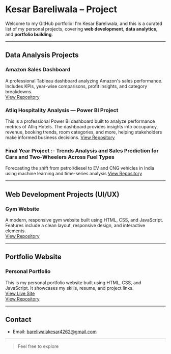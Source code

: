 # Kesar Bareliwala – Project 

Welcome to my GitHub portfolio! I'm Kesar Bareliwala, and this is a curated list of my personal projects, covering **web development**, **data analytics**, and **portfolio building**.

---

## Data Analysis Projects

### Amazon Sales Dashboard  
A professional Tableau dashboard analyzing Amazon's sales performance. Includes KPIs, year-wise comparisons, profit insights, and category breakdowns.  
[View Repository](https://github.com/Kesar2208/Amazon-Sales-Tableau-Dashboard)

### Atliq Hospitality Analysis — Power BI Project
This is a professional Power BI dashboard built to analyze performance metrics of Atliq Hotels. The dashboard provides insights into occupancy, revenue, booking trends, room categories, and more, helping stakeholders make informed business decisions.
[View Repository](https://github.com/Kesar2208/Atliq-Hospitality-Analysis)

### Final Year Project :- Trends Analysis and Sales Prediction for Cars and Two-Wheelers Across Fuel Types

Forecasting the shift from petrol/diesel to EV and CNG vehicles in India using machine learning and time-series analysis
[View Repository](https://https://github.com/Kesar2208/final-year-project)

---

## Web Development Projects (UI/UX)

### Gym Website  
A modern, responsive gym website built using HTML, CSS, and JavaScript. Features include a clean layout, responsive design, and interactive elements.  
[View Repository](https://github.com/Kesar2208/figma-website-design)

---
## Portfolio Website

### Personal Portfolio  
This is my personal portfolio website built using HTML, CSS, and JavaScript. It showcases my skills, resume, and project links.  
[View Live Site](https://kesar2208.github.io/portfolio)  
[View Repository](https://github.com/kesar2208/portfolio)

---

## Contact

- Email: bareliwalakesar4262@gmail.com  

---

> Feel free to explore


